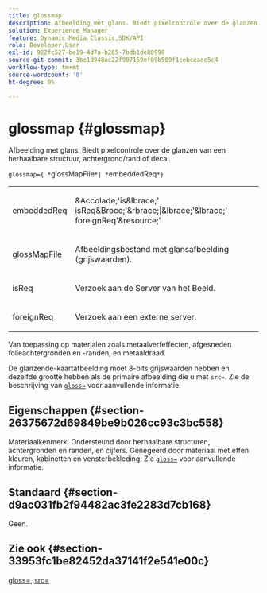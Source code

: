 ```yaml
---
title: glossmap
description: Afbeelding met glans. Biedt pixelcontrole over de glanzen van een herhaalbare structuur, achtergrond/rand of decal.
solution: Experience Manager
feature: Dynamic Media Classic,SDK/API
role: Developer,User
exl-id: 922fc527-be19-4d7a-b265-7bdb1de80990
source-git-commit: 3be1d948ac22f907169ef09b509f1cebceaec5c4
workflow-type: tm+mt
source-wordcount: '0'
ht-degree: 0%

---
```


# glossmap {#glossmap}

Afbeelding met glans. Biedt pixelcontrole over de glanzen van een herhaalbare structuur, achtergrond/rand of decal.

`glossmap={ *`glossMapFile`*| *`embeddedReq`*}`

<table id="simpletable_6AFC3DEB61D647339525C7CFFA052608"> 
 <tr class="strow"> 
  <td class="stentry"> <p><span class="codeph"> <span class="varname"> embeddedReq</span> </span> </p></td> 
  <td class="stentry"> <p><span class="codeph">&amp;Accolade;'is&amp;lbrace;'<span class="varname"> isReq</span>&amp;Broce;'&amp;rbrace;|&amp;lbrace;'&amp;lbrace;'<span class="varname"> foreignReq</span>'&amp;resource;' </span> </p></td> 
 </tr> 
 <tr class="strow"> 
  <td class="stentry"> <p><span class="codeph"> <span class="varname"> glossMapFile</span> </span> </p></td> 
  <td class="stentry"> <p>Afbeeldingsbestand met glansafbeelding (grijswaarden). </p></td> 
 </tr> 
 <tr class="strow"> 
  <td class="stentry"> <p><span class="codeph"> <span class="varname"> isReq</span> </span> </p></td> 
  <td class="stentry"> <p>Verzoek aan de Server van het Beeld. </p></td> 
 </tr> 
 <tr class="strow"> 
  <td class="stentry"> <p><span class="codeph"> <span class="varname"> foreignReq </span> </span> </p></td> 
  <td class="stentry"> <p>Verzoek aan een externe server. </p></td> 
 </tr> 
</table>

Van toepassing op materialen zoals metaalverfeffecten, afgesneden folieachtergronden en -randen, en metaaldraad.

De glanzende-kaartafbeelding moet 8-bits grijswaarden hebben en dezelfde grootte hebben als de primaire afbeelding die u met `src=`. Zie de beschrijving van [ `gloss=`](../../../../../ir-api/http-protocol/image-rendering-api-ref/c-ir-http-protocol-ref/c-ir-http-protocol-command-reference/r-ir-http-gloss.md#reference-325aef2ee51e4e1584a06047427340ca) voor aanvullende informatie.

## Eigenschappen {#section-26375672d69849be9b026cc93c3bc558}

Materiaalkenmerk. Ondersteund door herhaalbare structuren, achtergronden en randen, en cijfers. Genegeerd door materiaal met effen kleuren, kabinetten en vensterbekleding. Zie [ `gloss=`](../../../../../ir-api/http-protocol/image-rendering-api-ref/c-ir-http-protocol-ref/c-ir-http-protocol-command-reference/r-ir-http-gloss.md#reference-325aef2ee51e4e1584a06047427340ca) voor aanvullende informatie.

## Standaard {#section-d9ac031fb2f94482ac3fe2283d7cb168}

Geen.

## Zie ook {#section-33953fc1be82452da37141f2e541e00c}

[gloss=](../../../../../ir-api/http-protocol/image-rendering-api-ref/c-ir-http-protocol-ref/c-ir-http-protocol-command-reference/r-ir-http-gloss.md#reference-325aef2ee51e4e1584a06047427340ca), [src=](../../../../../ir-api/http-protocol/image-rendering-api-ref/c-ir-http-protocol-ref/c-ir-http-protocol-command-reference/r-ir-src.md#reference-62c98abad22149d68d405ed6aaff8272)
